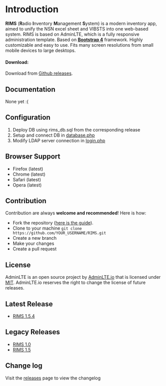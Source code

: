 Introduction
============

**RIMS** (**R**adio **I**nventory **M**anagement **S**ystem) is a modern inventory app, aimed to unify the NSN excel sheet and VIBSTS into one web-based system.
RIMS is based on AdminLTE, which is a fully responsive administration template. Based on **[Bootstrap 4](https://getbootstrap.com)** framework.
Highly customizable and easy to use. Fits many screen resolutions from small mobile devices to large desktops.

#### Download:

Download from [Github releases](https://github.com/zammitjohn/RIMS/releases).

Documentation
-------------
None yet :(

Configuration
---------------
1. Deploy DB using rims_db.sql from the corresponding release
2. Setup and connect DB in [database.php](api/config/database.php)
3. Modify LDAP server connection in [login.php](api/users/login.php)    

Browser Support
---------------
- Firefox (latest)
- Chrome (latest)
- Safari (latest)
- Opera (latest)

Contribution
------------
Contribution are always **welcome and recommended**! Here is how:

- Fork the repository ([here is the guide](https://help.github.com/articles/fork-a-repo/)).
- Clone to your machine ```git clone https://github.com/YOUR_USERNAME/RIMS.git```
- Create a new branch
- Make your changes
- Create a pull request

License
-------
AdminLTE is an open source project by [AdminLTE.io](https://adminlte.io) that is licensed under [MIT](http://opensource.org/licenses/MIT). AdminLTE.io
reserves the right to change the license of future releases.

Latest Release
---------------
- [RIMS 1.5.4](https://github.com/zammitjohn/RIMS/releases/tag/v1.5.4)

Legacy Releases
---------------
- [RIMS 1.0](https://github.com/zammitjohn/RIMS/releases/tag/v1.0)
- [RIMS 1.5](https://github.com/zammitjohn/RIMS/releases/tag/v1.5)

Change log
----------
Visit the [releases](https://github.com/zammitjohn/RIMS/releases) page to view the changelog